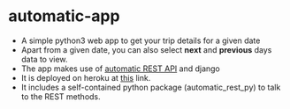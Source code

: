 automatic-app
=============

* A simple python3 web app to get your trip details for a given date
* Apart from a given date, you can also select **next** and **previous** days data to view.
* The app makes use of [automatic REST API](https://developer.automatic.com/api-reference/#rest-api) and
  django
* It is deployed on heroku at [this](http://automatic-app.herokuapp.com/) link.
* It includes a self-contained python package (automatic_rest_py) to talk to the REST methods.


